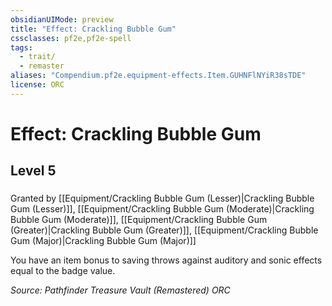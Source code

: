 ```yaml
---
obsidianUIMode: preview
title: "Effect: Crackling Bubble Gum"
cssclasses: pf2e,pf2e-spell
tags:
  - trait/
  - remaster
aliases: "Compendium.pf2e.equipment-effects.Item.GUHNFlNYiR38sTDE"
license: ORC
---
```

# Effect: Crackling Bubble Gum
## Level 5
### 






Granted by [[Equipment/Crackling Bubble Gum (Lesser)|Crackling Bubble Gum (Lesser)]], [[Equipment/Crackling Bubble Gum (Moderate)|Crackling Bubble Gum (Moderate)]], [[Equipment/Crackling Bubble Gum (Greater)|Crackling Bubble Gum (Greater)]], [[Equipment/Crackling Bubble Gum (Major)|Crackling Bubble Gum (Major)]]

You have an item bonus to saving throws against auditory and sonic effects equal to the badge value.

*Source: Pathfinder Treasure Vault (Remastered)*
*ORC*